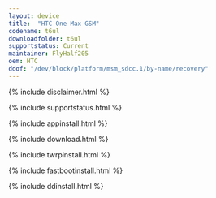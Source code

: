 ```yaml
---
layout: device
title:  "HTC One Max GSM"
codename: t6ul
downloadfolder: t6ul
supportstatus: Current
maintainer: FlyHalf205
oem: HTC
ddof: "/dev/block/platform/msm_sdcc.1/by-name/recovery"
---
```


{% include disclaimer.html %}

{% include supportstatus.html %}

{% include appinstall.html %}

{% include download.html %}

{% include twrpinstall.html %}

{% include fastbootinstall.html %}

{% include ddinstall.html %}
